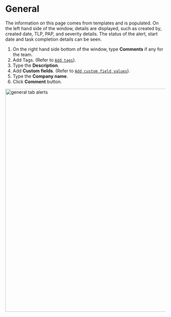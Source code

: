 # General 

The information on this page comes from templates and is populated. On the left hand side of the window, details are displayed, such as created by, created date, TLP, PAP, and severity details. The status of the alert, start date and task completion details can be seen. 

1. On the right hand side bottom of the window, type **Comments** if any for the team. 
1. Add Tags. (Refer to [`Add tags`](../cases/adding_to_a_case.md#add-tags)).
1. Type the **Description**. 
1. Add **Custom fields**. (Refer to [`Add custom field values`](../cases/adding_to_a_case.md#add-custom-field-values)).
1. Type the **Company name**. 
1. Click **Comment** button. 

<img src="../images/alerts-general-tab.png" alt="general tab alerts" width="700" height="700"/>